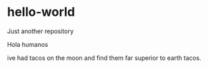 # hello-world
Just another repository

Hola humanos

ive had tacos on the moon and find them far superior to earth tacos.
